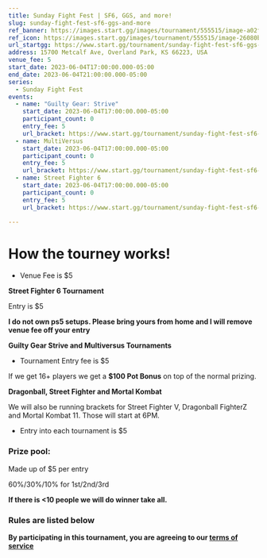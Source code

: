 ```yaml
---
title: Sunday Fight Fest | SF6, GGS, and more!
slug: sunday-fight-fest-sf6-ggs-and-more
ref_banner: https://images.start.gg/images/tournament/555515/image-a02f2754674dc297fd69d2102293fb34.png?ehk=lKDWVtcA7BU20evU167KYOAgvLfXxBbgjEtdkmdZ1PY%3D&ehkOptimized=8OwJA0ETkDAqrRC9riwefzMXkiwhBKAgIpaEWDGeORk%3D
ref_icon: https://images.start.gg/images/tournament/555515/image-26080bc2ba27aca20b6f8b7afb5e9979.png?ehk=pIngqkFImOEfJ%2BX%2Bkfbld3w0r0QBhZ%2BQhJJWrT7Yt88%3D&ehkOptimized=ewU8mz%2FCFY2ooXAhyMr67CAYrrRcXugVe9KPVKL4dLc%3D
url_startgg: https://www.start.gg/tournament/sunday-fight-fest-sf6-ggs-and-more
address: 15700 Metcalf Ave, Overland Park, KS 66223, USA
venue_fee: 5
start_date: 2023-06-04T17:00:00.000-05:00
end_date: 2023-06-04T21:00:00.000-05:00
series:
  - Sunday Fight Fest
events:
  - name: "Guilty Gear: Strive"
    start_date: 2023-06-04T17:00:00.000-05:00
    participant_count: 0
    entry_fee: 5
    url_bracket: https://www.start.gg/tournament/sunday-fight-fest-sf6-ggs-and-more/events/guilty-gear-strive-1v1/brackets/1383184/2101644
  - name: MultiVersus
    start_date: 2023-06-04T17:00:00.000-05:00
    participant_count: 0
    entry_fee: 5
    url_bracket: https://www.start.gg/tournament/sunday-fight-fest-sf6-ggs-and-more/events/multiversus-doubles/brackets/1383186/2101646
  - name: Street Fighter 6
    start_date: 2023-06-04T17:00:00.000-05:00
    participant_count: 0
    entry_fee: 5
    url_bracket: https://www.start.gg/tournament/sunday-fight-fest-sf6-ggs-and-more/events/sf6/brackets/1383194/2101654

---
```


# How the tourney works!

* Venue Fee is $5

**Street Fighter 6 Tournament**

Entry is $5 

**I do not own ps5 setups. Please bring yours from home and I will remove venue fee off your entry**

**Guilty Gear Strive and Multiversus Tournaments**

* Tournament Entry fee is $5

If we get 16+ players we get a **$100 Pot Bonus** on top of the normal prizing. 

**Dragonball, Street Fighter and Mortal Kombat**

We will also be running brackets for Street Fighter V, Dragonball FighterZ and Mortal Kombat 11.  Those will start at 6PM.

* Entry into each tournament is $5

### Prize pool:
Made up of $5 per entry 

60%/30%/10% for 1st/2nd/3rd

**If there is <10 people we will do winner take all.**
### Rules are listed below
**By participating in this tournament, you are agreeing to our [terms of service](https://www.esportsarena.com/tos.html)**
  